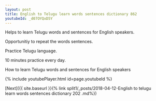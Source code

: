 ```yaml
---
layout: post
title: English to Telugu learn words sentences dictionary 862 
youtubeId: _d07OYQxD5Y
---
```

 
 
Helps to learn Telugu words and sentences for English speakers.

Opportunitiy to repeat the words sentences. 

Practice Telugu language. 
 
10 minutes practice every day. 
 
How to learn Telugu words and sentences for English speakers 
 
{% include youtubePlayer.html id=page.youtubeId %}
 
 
[Next]({{ site.baseurl }}{% link  split1/_posts/2018-04-12-English to telugu learn words sentences dictionary 202 .md%})
 
